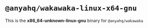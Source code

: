 # `@anyahq/wakawaka-linux-x64-gnu`

This is the **x86_64-unknown-linux-gnu** binary for `@anyahq/wakawaka`
